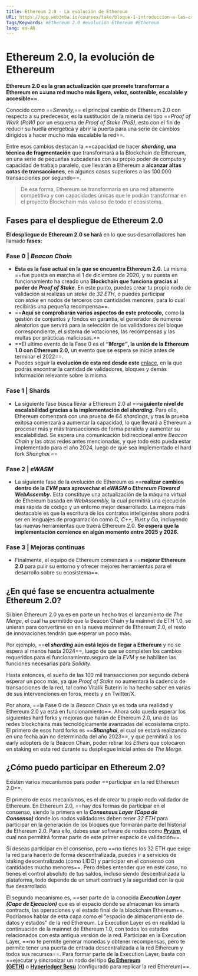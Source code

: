 ```yaml
---
title: Ethereum 2.0 - La evolución de Ethereum
URL: https://app.web3mba.io/courses/take/bloque-1-introduccion-a-las-criptomonedas/texts/36123003-u7-3-ethereum-2-0-la-evolucion-de-ethereum
Tags/Keywords: #Ethereum 2.0 #evolución Ethereum #Ethereum
lang: es-AR
---
```

# Ethereum 2.0, la evolución de Ethereum
**Ethereum 2.0 es la gran actualización que promete transformar a Ethereum en ==una red mucho más ligera, veloz, sostenible, escalable y accesible==**.

Conocido como ==_Serenity,_== el principal cambio de Ethereum 2.0 con respecto a su predecesor, es la sustitución de la minería del tipo ==_Proof of Work (PoW)_ por un esquema de _Proof of Stake (PoS)_, esto con el fin de reducir su huella energética y abrir la puerta para una serie de cambios dirigidos a hacer mucho más escalable la red==.

Entre esos cambios destacan la ==capacidad de hacer _**sharding**_**, una técnica de fragmentación** que transformará a la Blockchain de Ethereum, en una serie de pequeñas subcadenas con su propio poder de computo y capacidad de trabajo paralelo, que llevarán a Ethereum a **alcanzar altas cotas de transacciones**, en algunos casos superiores a las 100.000 transacciones por segundo==.

>De esa forma, Ethereum se transformaría en una red altamente competitiva y con capacidades únicas que le podrán transformar en el proyecto Blockchain más valioso de todo el ecosistema.

## Fases para el despliegue de Ethereum 2.0
**El despliegue de Ethereum 2.0 se hará** en lo que sus desarrolladores han llamado **fases:**

### Fase 0 | _Beacon Chain_
- **Esta es la fase actual en la que se encuentra Ethereum 2.0.** La misma ==fue puesta en marcha el 1 de diciembre de 2020, y su puesta en funcionamiento ha creado una **Blockchain que funciona gracias al poder de** _**Proof of Stake**_. En este punto, puedes crear tu propio nodo de validación si realizas un _stake_ de _32 ETH_, o puedes participar con _stake_ en nodos de terceros con cantidades menores, para lo cual recibirás una pequeña recompensa==.
- ==**Aquí se comprobarán varios aspectos de este protocolo,** como la gestión de conjuntos y fondos en garantía, el generador de números aleatorios que servirá para la selección de los validadores del bloque correspondiente, el sistema de votaciones, las recompensas y las multas por prácticas maliciosas.==
- ==El ultimo evento de la Fase 0 es el _**“Merge”**_**, la unión de la Ethereum 1.0 con Ethereum 2.0,** un evento que se espera se inicie antes de terminar el 2022==.
- Puedes seguir la **evolución de esta red desde este** [enlace](https://beaconcha.in/), en la que podrás encontrar la cantidad de validadores, bloques y demás información relevante sobre la misma.

### Fase 1 | Shards
- La siguiente fase busca llevar a Ethereum 2.0 al ==**siguiente nivel de escalabilidad gracias a la implementación del _sharding._** Para ello, Ethereum comenzará con una prueba de 64 _shardings_, y tras la prueba exitosa comenzará a aumentar la capacidad, lo que llevará a Ethereum a procesar más y más transacciones de forma paralela y aumentar su escalabilidad. Se espera una comunicación bidireccional entre _Beacon Chain_ y las otras redes antes mencionadas, y que todo esto pueda estar implementado para el año 2024, luego de que sea implementado el hard fork _Shanghai._==

### Fase 2 | _eWASM_
- La siguiente fase de la evolución de Ethereum es ==**realizar cambios dentro de la _EVM_ para aprovechar el _eWASM_ o _Ethereum Flavored WebAssemby_.** Esta constituye una actualización de la máquina virtual de Ethereum basada en _WebAssembly,_ la cual permitirá una ejecución más rápida de código y un entorno mejor desarrollado. La mejora más destacable es que la escritura de los contratos inteligentes ahora podrá ser en lenguajes de programación como _C, C++, Rust y Go,_ incluyendo las nuevas herramientas que traerá Ethereum 2.0. **Se espera que la implementación comience en algún momento entre 2025 y 2026.**

### Fase 3 | Mejoras continuas
- Finalmente, el equipo de Ethereum comenzará a ==**mejorar Ethereum 2.0** para pulir su entorno y ofrecer mejores herramientas para el desarrollo sobre su ecosistema==.

## ¿En qué fase se encuentra actualmente Ethereum 2.0?
Si bien Ethereum 2.0 ya es en parte un hecho tras el lanzamiento de _The Merge_, el cual ha permitido que la Beacon Chain y la mainnet de ETH 1.0, se unieran para convertirse en en la nueva _mainnet_ de Ethereum 2.0, el resto de innovaciones tendrán que esperar un poco más. 

Por ejemplo, ==**el _sharding_ aún está lejos de llegar a Ethereum** y no se espera al menos hasta 2024==, luego de que se completen los cambios requeridos para el funcionamiento seguro de la _EVM_ y se habiliten las funciones necesarias para _Solidity._ 

Hasta entonces, el sueño de las 100 mil transacciones por segundo deberá esperar un poco más, ya que _Proof of Stake_ no aumentará la cadencia de transacciones de la red, tal como Vitalik Buterin lo ha hecho saber en varias de sus intervenciones en foros, meets y en Twitter/X. 

Por ahora, ==la Fase 0 de la _Beacon Chain_ ya es toda una realidad y Ethereum 2.0 ya está en funcionamiento==. Ahora solo queda esperar los siguientes hard forks y mejoras que harán de Ethereum 2.0, una de las redes blockchains más tecnológicamente avanzadas del ecosistema cripto. El primero de esos hard forks es ==**_Shanghai_**, el cual se estará realizando en una fecha aún no determinada del año 2023==, y que permitirá a los early adopters de la Beacon Chain, poder retirar los _Ethers_ que colocaron en staking en esta red durante su despliegue inicial antes de _The Merge_. 

## ¿Cómo puedo participar en Ethereum 2.0?
Existen varios mecanismos para poder ==participar en la red Ethereum 2.0==.

El primero de esos mecanismos, es el de crear tu propio nodo validador de Ethereum. En Ethereum 2.0, ==hay dos formas de participar en el consenso, siendo la primera en la _**Consensus Layer (Capa de Consenso)**_ donde los nodos validadores deben tener _32 ETH_ para participar en la generación de los bloques que formarán parte del historial de Ethereum 2.0. Para ello, debes usar software de nodos como [**_Prysm_**](https://prysmaticlabs.com/), el cual nos permitirá formar parte de este primer espacio de validación==.

Si deseas participar en el consenso, pero ==no tienes los 32 ETH que exige la red para hacerlo de forma descentralizada, puedes ir a servicios de staking descentralizado (como LIDO) y participar en el consenso con cantidades mucho menores==. Pero debes entender que en este caso, no tienes el control absoluto de tus saldos, incluso siendo descentralizada la plataforma, todo depende de un smart contract y la seguridad con la que fue desarrollado.

El segundo mecanismo es, ==ser parte de la conocida **_Execution Layer (Capa de Ejecución)_** que es el espacio donde se almacenan los smarts contracts, las operaciones y el estado final de la blockchain Ethereum==. Podríamos hablar de esta capa como el "espacio de almacenamiento de datos y estados" de la red Ethereum. La Execution Layer es en realidad la continuación de la mainnet de Ethereum 1.0, con todos los estados relacionados con esta antigua versión de la red. Participar en la Execution Layer, ==no te permite generar monedas y obtener recompensas, pero te permite tener una puerta de entrada descentralizada a la red Ethereum y todos sus recursos==. Para formar parte de la Execution Layer, basta con ==ejecutar y sincronizar un nodo del tipo [**Go Ethereum (GETH)**](https://geth.ethereum.org/) o [**Hyperledger Besu**](https://www.hyperledger.org/projects/besu) (configurado para replicar la red Ethereum)==.